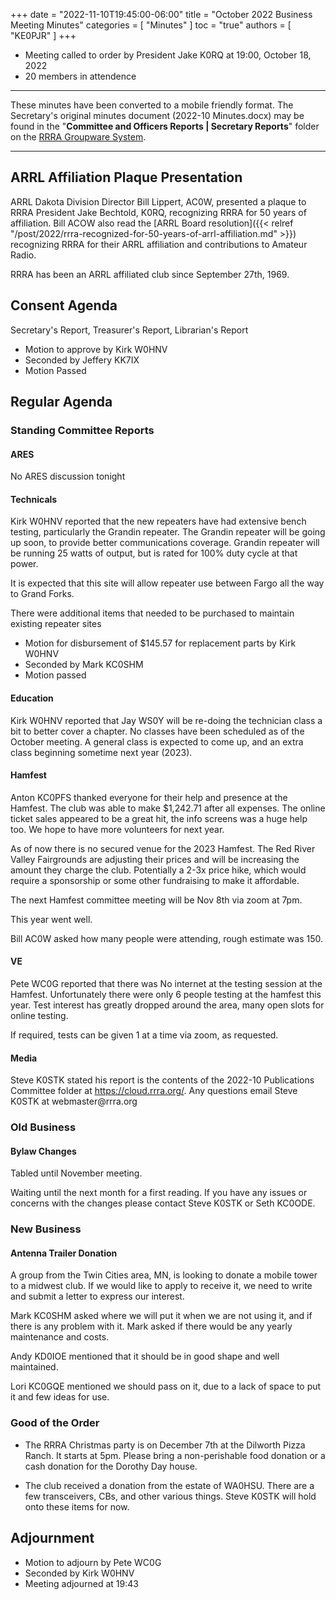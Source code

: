 +++
date = "2022-11-10T19:45:00-06:00"
title = "October 2022 Business Meeting Minutes"
categories = [ "Minutes" ]
toc = "true"
authors = [ "KE0PJR" ]
+++
* Meeting called to order by President Jake K0RQ at 19:00, October 18, 2022
* 20 members in attendence

<!--more-->

---

These minutes have been converted to a mobile friendly format. The
Secretary's original minutes document (2022-10 Minutes.docx) may be
found in the
"**Committee and Officers Reports | Secretary Reports**" folder on the
[RRRA Groupware System](https://cloud.rrra.org/).

---

## ARRL Affiliation Plaque Presentation

ARRL Dakota Division Director Bill Lippert, AC0W, presented a plaque to RRRA
President Jake Bechtold, K0RQ, recognizing RRRA for 50 years of affiliation.
Bill ACOW also read the
[ARRL Board resolution]({{< relref "/post/2022/rrra-recognized-for-50-years-of-arrl-affiliation.md" >}}) 
recognizing RRRA for their ARRL affiliation and contributions to Amateur Radio.

RRRA has been an ARRL affiliated club since September 27th, 1969.

## Consent Agenda

Secretary's Report, Treasurer's Report, Librarian's Report

* Motion to approve by Kirk W0HNV
* Seconded by Jeffery KK7IX
* Motion Passed

## Regular Agenda

### Standing Committee Reports

#### ARES

No ARES discussion tonight

#### Technicals

Kirk W0HNV reported that the new repeaters have had extensive bench
testing, particularly the Grandin repeater. The Grandin repeater will
be going up soon, to provide better communications coverage. Grandin
repeater will be running 25 watts of output, but is rated for 100% duty
cycle at that power.

It is expected that this site will allow repeater use between
Fargo all the way to Grand Forks.

There were additional items that needed to be purchased
to maintain existing repeater sites

* Motion for disbursement of \$145.57 for replacement parts by
Kirk W0HNV
* Seconded by Mark KC0SHM
* Motion passed

#### Education

Kirk W0HNV reported that Jay WS0Y will be re-doing the technician class
a bit to better cover a chapter. No classes have been scheduled as of
the October meeting. A general class is expected to come up, and an
extra class beginning sometime next year (2023).

#### Hamfest

Anton KC0PFS thanked everyone for their help and presence at the
Hamfest. The club was able to make \$1,242.71 after all expenses. The
online ticket sales appeared to be a great hit, the info screens was a
huge help too. We hope to have more volunteers for next year.

As of now there is no secured venue for the 2023 Hamfest. The Red River Valley
Fairgrounds are adjusting their prices and will be increasing the amount they
charge the club. Potentially a 2-3x price hike, which would require a
sponsorship or some other fundraising to make it affordable.

The next Hamfest committee meeting will be Nov 8th via zoom at 7pm.

This year went well.

Bill AC0W asked how many people were attending, rough estimate was 150.

#### VE

Pete WC0G reported that there was No internet at the testing session
at the Hamfest. Unfortunately there were only 6 people testing at the
hamfest this year. Test interest has greatly dropped around the area,
many open slots for online testing.

If required, tests can be given 1 at a time via zoom, as requested.

#### Media

Steve K0STK stated his report is the contents of the 2022-10
Publications Committee folder at https://cloud.rrra.org/. Any questions
email Steve K0STK at webmaster\@rrra.org

### Old Business

#### Bylaw Changes

Tabled until November meeting.

Waiting until the next month for a first reading. If you have any issues
or concerns with the changes please contact Steve K0STK or Seth KC0ODE.

### New Business

#### Antenna Trailer Donation

A group from the Twin Cities area, MN, is looking to donate a mobile
tower to a midwest club. If we would like to apply to receive it, we
need to write and submit a letter to express our interest.

Mark KC0SHM asked where we will put it when we are not using it, and
if there is any problem with it. Mark asked if there would be any
yearly maintenance and costs.

Andy KD0IOE mentioned that it should be in good shape and well
maintained.

Lori KC0GQE mentioned we should pass on it, due to a lack of space to
put it and few ideas for use.

### Good of the Order

* The RRRA Christmas party is on December 7th at the Dilworth Pizza
Ranch. It starts at 5pm. Please bring a non-perishable food donation or
a cash donation for the Dorothy Day house.

* The club received a donation from the estate of WA0HSU. There
are a few transceivers, CBs, and other various things. Steve
K0STK will hold onto these items for now.

## Adjournment

* Motion to adjourn by Pete WC0G
* Seconded by Kirk W0HNV 
* Meeting adjourned at 19:43
